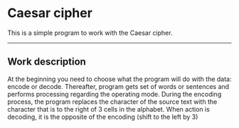# Caesar cipher
This is a simple program to work with the Caesar cipher.

____
## Work description
At the beginning you need to choose what the program will do with the data: encode or decode. Thereafter, program gets set of words or sentences and  performs processing regarding the operating mode. During the encoding process, the program replaces the character of the source text with the character that is to the right of 3 cells in the alphabet. When action is decoding, it is the opposite of the encoding (shift to the left by 3)

